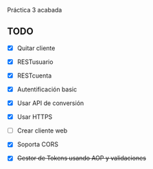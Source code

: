 Práctica 3 acabada

## TODO
- [x] Quitar cliente
- [x] RESTusuario
- [x] RESTcuenta
- [x] Autentificación basic
- [x] Usar API de conversión

- [x] Usar HTTPS
- [ ] Crear cliente web

- [x] Soporta CORS
- [x] ~~Gestor de Tokens usando AOP y validaciones~~
